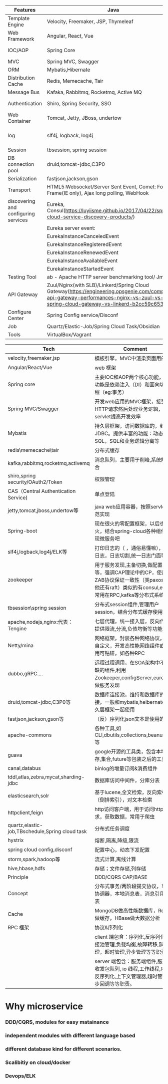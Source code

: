 
| Features | Java | NET |
| -- | -- |--|
|Template Engine| Velocity, Freemaker, JSP, Thymeleaf | Razor 
|Web Framework| Angular, React, Vue|
|IOC/AOP| Spring Core | Enterprise Libraries 
|MVC| Spring MVC, Swagger | Asp.NET MVC 
|ORM| Mybatis,Hibernate | EntityFramework 
|Distribution Cache| Redis, Memecache, Tair |
|Message Bus| Kafaka, Rabbitmq, Rocketmq, Active MQ| SignalR
|Authentication| Shiro, Spring Security, SSO| Identity, Principle
|Web Container| Tomcat, Jetty, JBoss, undertow|IIS
|log| slf4j, logback, log4j| Enterprise Libraries, log4net
|Session| tbsession, spring session| 
|DB connection pool| druid,tomcat-jdbc,C3P0 | 
|Serialization| fastjson,jackson,gson | Json.NET
|Transport| HTML5:Websocket/Server Sent Event, Comet: Forever Frame(IE only), Ajax long polling, WebHook|
|discovering and configuring services| Eureka, Consul(https://luyiisme.github.io/2017/04/22/spring-cloud-service-discovery-products/) 
||Eureka server event:
||EurekaInstanceCanceledEvent
||EurekaInstanceRegisteredEvent
||EurekaInstanceRenewedEvent
||EurekaInstanceAvailableEvent
||EurekaInstanceStartedEvent|
|Testing Tool| ab - Apache HTTP server benchmarking tool/ Jmeter
|API Gateway| Zuul/Nginx(with SLB)/Linkerd/Spring Cloud Gateway(https://engineering.opsgenie.com/comparing-api-gateway-performances-nginx-vs-zuul-vs-spring-cloud-gateway-vs-linkerd-b2cc59c65369)
|Configure Center| Spring Config service/Disconf|
|Job| Quartz/Elastic-Job/Spring Cloud Task/Obsidian
|Tools| VirtualBox/Vagrant

| Tech| Comment |
| -- | -- |
|velocity,freemaker,jsp|模板引擎，MVC中渲染页面用的
|Angular/React/Vue| web 框架 
|Spring core|主要IOC和AOP两个核心功能，主要功能是依赖注入（DI）和面向切面编程（eg:事务）
|Spring MVC/Swagger|开发web应用的MVC框架，接受HTTP请求然后处理业务逻辑，封装servlet提高开发效率
|Mybatis|持久层框架，访问数据库的，封装JDBC。提供丰富的功能：动态SQL，SQL和业务逻辑分离等
|redis\memecache\tair|分布式缓存
|kafka,rabbitmq,rocketmq,activemq|消息队列，主要用于削峰,系统解耦合
|shiro,spring security/OAuth2/Token|权限管理
|CAS（Central Authentication Service)|单点登陆
|jetty,tomcat,jboss,undertow等|java web应用容器，按照servlet规范实现
|Spring-boot|现在很火的零配置框架，以后也会很火，结合spring-cloud各种组件实现微服务吧
|slf4j,logback,log4j/ELK等|打印日志的（ ，通俗易懂嘛），异步日志，日志切割,统一日志门面等
|zookeeper|用于服务发现,主备切换,做配置中心等，强调CAP理论中的CP，使用ZAB协议保证一致性（类paxos，其他还有raft）类似的有consul,etcd，常用在RPC,kafka等分布式系统
|tbsession\spring session|分布式session组件,管理用户session，结合分布式缓存使用
|apache,nodejs,nginx:代表：Tengine|七层代理，统一接入层，反向代理，提供限流,分流,负债均衡等功能
|Netty/mina|网络框架，封装各种网络协议，也可自定义，开发高性能网络组件或者应用可钻研，如各种RPC
|dubbo,gRPC....|远程过程调用，在SOA架构中不可或缺的组件,利用Zookeeper,configServer,eureka等做服务发现
|druid,tomcat-jdbc,C3P0等|数据库连接池，维持和数据库的连接，一般和mybatis,heibernate等持久层框架一起使用
|fastjson,jackson,gson等|（反）序列化json文本是使用的
|apache-commons|各种工具,如CLI,dbutils,collections,beanutils,IO等|
| guava | google开源的工具类，包含本地缓存,集合,future等包装之后的工具|
|canal,databus | binlog的增量订阅&消费组件
|tddl,atlas,zebra,mycat,sharding-jdbc|数据库访问中间件，分库分表
|elasticsearch,solr|基于lucene,全文检索，反向索引（倒排索引），对文本检索
|httpclient,feign|http访问客户端，用于访问http请求，获取数据，常用于爬虫
|quartz,elastic-job,TBschedule,Spring cloud task|分布式任务调度
|hystrix|熔断,隔离,降级,限流
|spring cloud config,disconf|配置中心，动态下发配置
|storm,spark,hadoop等|流式计算,离线计算
|hive,hbase,hdfs|存储；文件存储,列存储
|Principle |DDD/CQRS      CAP/BASE
|Concept| 分布式事务/两阶段提交协议，事务协调器，本地消息表，消息引用状态表
|Cache | MongoDB做高性能数据库，Redis做缓存，HBase做大数据分析
|RPC 框架| 协议&序列化
| |client 端包含：序列化,反序列化,连接池管理,负载均衡,故障转移,队列管理，超时管理,异步管理等等职责。
| |server 端包含：服务端组件,服务端收发包队列, io 线程,工作线程,序列化反序列化,上下文管理器,超时管理,异步回调等等职责。



# Why microservice
### DDD/CQRS, modules for easy matainance
### independent modules with different language based
### different database kind for different scenarios.
### Scalibitiy on cloud/docker
### Devops/ELK
